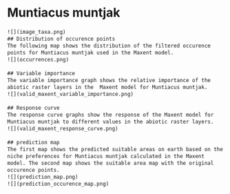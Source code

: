 # Muntiacus muntjak 
    ![](image_taxa.png) 
    ## Distribution of occurence points 
    The following map shows the distribution of the filtered occurence points for Muntiacus muntjak used in the Maxent model. 
    ![](occurrences.png)
    
    ## Variable importance 
    The variable importance graph shows the relative importance of the abiotic raster layers in the  Maxent model for Muntiacus muntjak. 
    ![](valid_maxent_variable_importance.png)
    
    ## Response curve 
    The response curve graphs show the response of the Maxent model for Muntiacus muntjak to different values in the abiotic raster layers. 
    ![](valid_maxent_response_curve.png)
    
    ## prediction map 
    The first map shows the predicted suitable areas on earth based on the niche preferences for Muntiacus muntjak calculated in the Maxent model. The second map shows the suitable area map with the original occurence points. 
    ![](prediction_map.png)
    ![](prediction_occurence_map.png)
    
